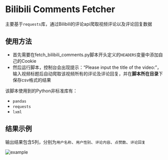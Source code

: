 # Bilibili Comments Fetcher

主要基于`requests`库，通过Bilibili的评论api爬取视频评论以及评论回复数据

## 使用方法

- 首先需要在fetch_bilibili_comments.py脚本开头定义的`HEADERS`变量中添加自己的Cookie
- 然后运行脚本，控制台会出现提示：“Please input the title of the video:”，输入视频标题后自动爬取该视频所有的评论及评论回复，并在**脚本所在目录**下保存csv格式的结果

该脚本使用到的Python非标准库有：

- `pandas`
- `requests`
- `lxml`

## 结果示例

输出结果包含5列，分别为`用户名称`、`用户性别`、`评论内容`、`点赞数`、`评论回复`

![example](https://github.com/lvlh2/BilibiliCommentFetcher/blob/main/example.png)
